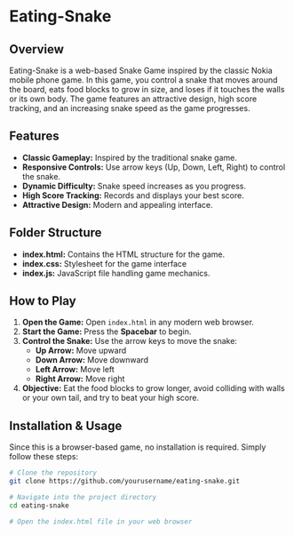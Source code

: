 # Eating-Snake

## Overview
Eating-Snake is a web-based Snake Game inspired by the classic Nokia mobile phone game. In this game, you control a snake that moves around the board, eats food blocks to grow in size, and loses if it touches the walls or its own body. The game features an attractive design, high score tracking, and an increasing snake speed as the game progresses.

## Features
- **Classic Gameplay:** Inspired by the traditional snake game.
- **Responsive Controls:** Use arrow keys (Up, Down, Left, Right) to control the snake.
- **Dynamic Difficulty:** Snake speed increases as you progress.
- **High Score Tracking:** Records and displays your best score.
- **Attractive Design:** Modern and appealing interface.

## Folder Structure
- **index.html:**  Contains the HTML structure for the game.
- **index.css:**  Stylesheet for the game interface
- **index.js:**  JavaScript file handling game mechanics.


## How to Play
1. **Open the Game:** Open `index.html` in any modern web browser.
2. **Start the Game:** Press the **Spacebar** to begin.
3. **Control the Snake:** Use the arrow keys to move the snake:
   - **Up Arrow:** Move upward
   - **Down Arrow:** Move downward
   - **Left Arrow:** Move left
   - **Right Arrow:** Move right
4. **Objective:** Eat the food blocks to grow longer, avoid colliding with walls or your own tail, and try to beat your high score.

## Installation & Usage
Since this is a browser-based game, no installation is required. Simply follow these steps:

```bash
# Clone the repository
git clone https://github.com/yourusername/eating-snake.git

# Navigate into the project directory
cd eating-snake

# Open the index.html file in your web browser
```


